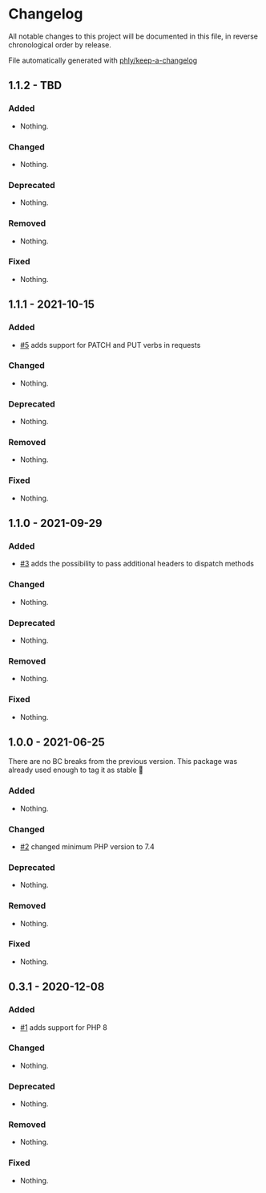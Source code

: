 # Changelog

All notable changes to this project will be documented in this file, in reverse chronological order by release.

File automatically generated with [phly/keep-a-changelog](https://github.com/phly/keep-a-changelog)

## 1.1.2 - TBD

### Added

- Nothing.

### Changed

- Nothing.

### Deprecated

- Nothing.

### Removed

- Nothing.

### Fixed

- Nothing.

## 1.1.1 - 2021-10-15

### Added

- [#5](https://github.com/trinet-at/mezzio-test/pull/5) adds support for PATCH and PUT verbs in requests

### Changed

- Nothing.

### Deprecated

- Nothing.

### Removed

- Nothing.

### Fixed

- Nothing.

## 1.1.0 - 2021-09-29

### Added

- [#3](https://github.com/trinet-at/mezzio-test/pull/3) adds the possibility to pass additional headers to dispatch
  methods

### Changed

- Nothing.

### Deprecated

- Nothing.

### Removed

- Nothing.

### Fixed

- Nothing.

## 1.0.0 - 2021-06-25

There are no BC breaks from the previous version. This package was already used enough to tag it as stable 🙂

### Added

- Nothing.

### Changed

- [#2](https://github.com/trinet-at/mezzio-test/pull/2) changed minimum PHP version to 7.4

### Deprecated

- Nothing.

### Removed

- Nothing.

### Fixed

- Nothing.

## 0.3.1 - 2020-12-08

### Added

- [#1](https://github.com/trinet-at/mezzio-test/pull/1) adds support for PHP 8

### Changed

- Nothing.

### Deprecated

- Nothing.

### Removed

- Nothing.

### Fixed

- Nothing.
